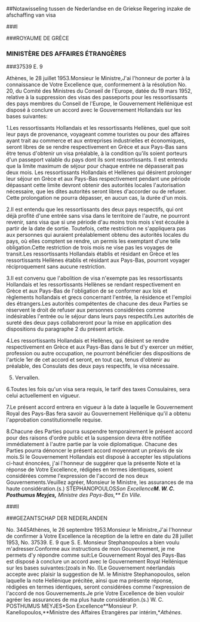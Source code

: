 <meta http-equiv='Content-Type' content='text/html; charset=utf-8' />

##Notawisseling tussen de Nederlandse en de Griekse Regering inzake de afschaffing van visa

###I 

###ROYAUME DE GRÈCE

### MINISTÈRE DES AFFAIRES ÉTRANGÈRES

###37539 E. 9

Athènes, le 28 juillet 1953.Monsieur le Ministre,J'ai l'honneur de porter à la connaissance de Votre Excellence que, conformement à la résolution No. 20, du Comité des Ministres du Conseil de l'Europe, datée du 19 mars 1952, relative à la suppression des visas des passeports pour les ressortissants des pays membres du Conseil de l'Europe, le Gouvernement Hellénique est disposé à conclure un accord avec le Gouvernement Hollandais sur les bases suivantes:

1.Les ressortissants Hollandais et les ressortissants Hellènes, quel que soit leur pays de provenance, voyageant comme touristes ou pour des affaires ayant trait au commerce et aux entreprises industrielles et économiques, seront libres de se rendre respectivement en Grèce et aux Pays-Bas sans être tenus d'obtenir un visa préalable, à la condition qu'ils soient porteurs d'un passeport valable du pays dont ils sont ressortissants. Il est entendu que la limite maximum de séjour pour chaque entrée ne dépasserait pas deux mois. Les ressortissants Hollandais et Hellènes qui désirent prolonger leur séjour en Grèce et aux Pays-Bas respectivement pendant une période dépassant cette limite devront obtenir des autorités locales l'autorisation nécessaire, que les dites autorités seront libres d'accorder ou de refuser. Cette prolongation ne pourra dépasser, en aucun cas, la durée d'un mois.

2.Il est entendu que les ressortissants des deux pays respectifs, qui ont déjà profité d'une entrée sans visa dans le territoire de l'autre, ne pourront revenir, sans visa que si une période d'au moins trois mois s'est écoulée à partir de la date de sortie. Toutefois, cette restriction ne s'appliquera pas aux personnes qui auraient préalablement obtenu des autorités locales du pays, où elles comptent se rendre, un permis les exemptant d'une telle obligation.Cette restriction de trois mois ne vise pas les voyages de transit.Les ressortissants Hollandais établis et résidant en Grèce et les ressortissants Hellènes établis et résidant aux Pays-Bas, pourront voyager réciproquement sans aucune restriction.

3.Il est convenu que l'abolition de visa n'exempte pas les ressortissants Hollandais et les ressortissants Hellènes se rendant respectivement en Grèce et aux Pays-Bas de l'obligation de se conformer aux lois et règlements hollandais et grecs concernant l'entrée, la résidence et l'emploi des étrangers.Les autorités compétentes de chacune des deux Parties se réservent le droit de refuser aux personnes considérées comme indésirables l'entrée ou le séjour dans leurs pays respectifs.Les autorités de sureté des deux pays collaboreront pour la mise en application des dispositions du paragraphe 2 du présent article.

4.Les ressortissants Hollandais et Hellènes, qui désirent se rendre respectivement en Grèce et aux Pays-Bas dans le but d'y exercer un métier, profession ou autre occupation, ne pourront bénéficier des dispositions de l'article 1er de cet accord et seront, en tout cas, tenus d'obtenir au préalable, des Consulats des deux pays respectifs, le visa nécessaire.

5. Vervallen.

6.Toutes les fois qu'un visa sera requis, le tarif des taxes Consulaires, sera celui actuellement en vigueur.

7.Le présent accord entrera en vigueur à la date à laquelle le Gouvernement Royal des Pays-Bas fera savoir au Gouvernement Hellénique qu'il a obtenu l'approbation constitutionnelle requise.

8.Chacune des Parties pourra suspendre temporairement le présent accord pour des raisons d'ordre public et la suspension devra être notifiée immédiatement à l'autre partie par la voie diplomatique. Chacune des Parties pourra dénoncer le présent accord moyennant un préavis de six mois.Si le Gouvernement Hollandais est disposé à accepter les stipulations ci-haut énoncées, j'ai l'honneur de suggérer que la présente Note et la réponse de Votre Excellence, rédigées en termes identiques, soient considérées comme l'expression de l'accord de nos deux Gouvernements.Veuillez agréer, Monsieur le Ministre, les assurances de ma haute considération.(s.) STEPHANOPOULOS*Son Excellence**M. W. C. Posthumus Meyjes,** Ministre des Pays-Bas,** En Ville.* 

###II 

###GEZANTSCHAP DER NEDERLANDEN

No. 3445Athènes, le 26 septembre 1953.Monsieur le Ministre,J'ai l'honneur de confirmer à Votre Excellence la réception de la lettre en date du 28 juillet 1953, No. 37539. E. 9 que S. E. Monsieur Stephanopoulos a bien voulu m'adresser.Conforme aux instructions de mon Gouvernement, je me permets d'y répondre comme suit:Le Gouvernement Royal des Pays-Bas est disposé à conclure un accord avec le Gouvernement Royal Hellénique sur les bases suivantes:(zoals in No. I)Le Gouvernement néerlandais accepte avec plaisir la suggestion de M. le Ministre Stephanopoulos, selon laquelle la note Hellénique précitée, ainsi que ma présente réponse, rédigées en termes identiques, seront considérées comme l'expression de l'accord de nos Gouvernements.Je prie Votre Excellence de bien vouloir agréer les assurances de ma plus haute considération.(s.) W. C. POSTHUMUS MEYJES*Son Excellence**Monsieur P. Kanellopoulos,**Ministre des Affaires Etrangères par intérim,**Athènes.*
